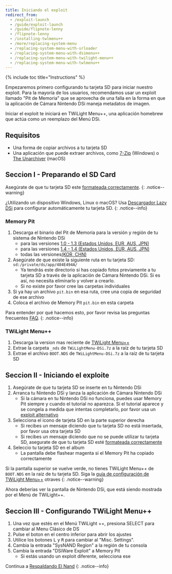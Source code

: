 ```yaml
---
title: Iniciando el exploit
redirect_from:
  - /exploit-launch
  - /guide/exploit-launch
  - /guide/flipnote-lenny
  - /flipnote-lenny
  - /installing-twlmenu++
  - /more/replacing-system-menu
  - /replacing-system-menu-with-srloader
  - /replacing-system-menu-with-dsimenu++
  - /replacing-system-menu-with-twilight-menu++
  - /replacing-system-menu-with-twlmenu++
---
```


{% include toc title="Instructions" %}

Empezaremos primero configurando tu tarjeta SD para iniciar nuestro exploit. Para la mayoría de los usuarios, recomendamos usar un exploit llamado "Pit de Memoria" que se aprovecha de una falla en la forma en que la aplicación de Cámara Nintendo DSi maneja metadatos de imagen.

Iniciar el exploit te iniciará en TWiLight Menu++, una aplicación homebrew que actúa como un reemplazo del Menú DSi.

## Requisitos
- Una forma de copiar archivos a tu tarjeta SD
- Una aplicación que puede extraer archivos, como [7-Zip](https://www.7-zip.org/) (Windows) o [The Unarchiver](https://apps.apple.com/us/app/the-unarchiver/id425424353) (macOS)

## Seccion I - Preparando el SD Card
Asegúrate de que tu tarjeta SD este [formateada correctamente](sd-card-setup).
{: .notice--warning}

¿Utilizando un dispositivo Windows, Linux o macOS? Usa [Descargador Lazy DSi](lazy-dsi-downloader) para configurar automáticamente tu tarjeta SD.
{: .notice--info}

### Memory Pit
1. Descarga el binario del Pit de Memoria para la versión y región de tu sistema de Nintendo DSi
   - para las versiones [1.0 - 1.3 (Estados Unidos, EUR, AUS, JPN)](https://github.com/emiyl/dsi.cfw.guide/raw/master/assets/files/memory_pit/256/pit.bin)
   - para las versiones [1.4 - 1.4 (Estados Unidos, EUR, AUS, JPN)](https://github.com/emiyl/dsi.cfw.guide/raw/master/assets/files/memory_pit/768_1024/pit.bin)
   - todas las versiones[(KOR, CHN)](https://github.com/emiyl/dsi.cfw.guide/raw/master/assets/files/memory_pit/256/pit.bin)
1. Asegúrate de que existe la siguiente ruta en tu tarjeta SD: `sd:/private/ds/app/484E494A/`
   - Ya tendrás este directorio si has copiado fotos previamente a tu tarjeta SD a través de la aplicación de Cámara Nintendo DSi. Si es así, no necesita eliminarlo y volver a crearlo.
   - Si no existe por favor cree las carpetas individuales
1. Si ya hay un archivo `pit.bin` en esa ruta, cree una copia de seguridad de ese archivo
1. Coloca el archivo de Memory Pit `pit.bin` en esta carpeta

Para entender por qué hacemos esto, por favor revisa las preguntas frecuentes [FAQ](/faq#what-functionality-will-i-lose-by-modding-my-system).
{: .notice--info}

### TWiLight Menu++
1. Descarga la version mas reciente de [TWiLight Menu++](https://github.com/DS-Homebrew/TWiLightMenu/releases/latest/download/TWiLightMenu-DSi.7z)
1. Extrae la carpeta `_nds` de `TWiLightMenu-DSi.7z` a la raíz de tu tarjeta SD
1. Extrae el archivo `BOOT.NDS` de `TWiLightMenu-DSi.7z` a la raíz de tu tarjeta SD

## Seccion II - Iniciando el exploite

1. Asegúrate de que tu tarjeta SD se inserte en tu Nintendo DSi
1. Arranca tu Nintendo DSi y lanza la aplicación de Cámara Nintendo DSi
   - Si la cámara en tu Nintendo DSi no funciona, puedes usar Memory Pit siempre y cuando el tutorial no aparezca. Si el tutorial aparece y se congela a medida que intentas completarlo, por favor usa un [exploit alternativo](alternate-exploits)
1. Selecciona el icono de tarjeta SD en la parte superior derecha
   - Si recibes un mensaje diciendo que tu tarjeta SD no está insertada, por favor usa otra tarjeta SD
   - Si recibes un mensaje diciendo que no se puede utilizar tu tarjeta SD, asegurate de que tu tarjeta SD esté [formateada correctamente](sd-card-setup)
1. Seleccio tu tarjeta SD en el album
   - La pantalla debe flashear magenta si el Memory Pit ha copiado correctamente

Si la pantalla superior se vuelve verde, no tienes TWiLight Menu++ de `BOOT.NDS` en la raiz de tu tarjeta SD. Siga la [guía de configuración de TWiLight Menu++](launching-the-exploit#twilight-menu) otraves
{: .notice--warning}

Ahora deberías ver la pantalla de Nintendo DSi, que está siendo mostrada por el Menú de TWiLight++.

## Seccion III - Configurando TWiLight Menu++

1. Una vez que estés en el Menú TWiLight ++, presiona SELECT para cambiar al Menu Clásico de DS
1. Pulse el boton en el centro inferior para abrir los ajustes
1. Utilice los botones <kbd class="l">L</kbd> y <kbd class="r">R</kbd> para cambiar al "Misc. Settings".
1. Cambia la entrada "SysNAND Region" a la región de tu consola
1. Cambia la entrada "DSiWare Exploit" a Memory Pit
   - Si estás usando un exploit diferente, selecciona ese

Continua a [Respaldando El Nand](dumping-nand)
{: .notice--info}

